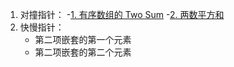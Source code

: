 1. 对撞指针：
    -[1. 有序数组的 Two Sum](#1-有序数组的-two-sum)
    -[2. 两数平方和](#2-两数平方和)
2. 快慢指针：
    - 第二项嵌套的第一个元素
    - 第二项嵌套的第二个元素
